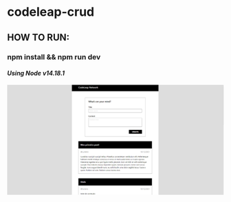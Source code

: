 # codeleap-crud

## HOW TO RUN:
### npm install && npm run dev

#### *Using Node v14.18.1*


![](preview.png)
